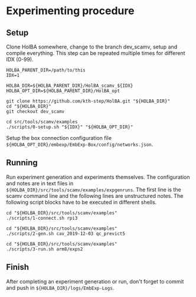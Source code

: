 # Experimenting procedure

## Setup

Clone HolBA somewhere, change to the branch dev_scamv, setup and compile everything. This step can be repeated multiple times for different IDX (0-99).
```
HOLBA_PARENT_DIR=/path/to/this
IDX=1

HOLBA_DIR=${HOLBA_PARENT_DIR}/HolBA_scamv_${IDX}
HOLBA_OPT_DIR=${HOLBA_PARENT_DIR}/HolBA_opt

git clone https://github.com/kth-step/HolBA.git "${HOLBA_DIR}"
cd "${HOLBA_DIR}"
git checkout dev_scamv

cd src/tools/scamv/examples
./scripts/0-setup.sh "${IDX}" "${HOLBA_OPT_DIR}"
```

Setup the box connection configuration file `${HOLBA_OPT_DIR}/embexp/EmbExp-Box/config/networks.json`.


## Running
Run experiment generation and experiments themselves. The configuration and notes are in text files in `${HOLBA_DIR}/src/tools/scamv/examples/expgenruns`. The first line is the scamv command line and the following lines are unstructured notes. The following script blocks have to be executed in different shells.
```
cd "${HOLBA_DIR}/src/tools/scamv/examples"
./scripts/1-connect.sh rpi3
```
```
cd "${HOLBA_DIR}/src/tools/scamv/examples"
./scripts/2-gen.sh cav_2019-12-03 qc_previct5
```
```
cd "${HOLBA_DIR}/src/tools/scamv/examples"
./scripts/3-run.sh arm8/exps2
```


## Finish
After completing an experiment generation or run, don't forget to commit and push in `${HOLBA_DIR}/logs/EmbExp-Logs`.

